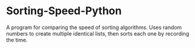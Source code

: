 # Sorting-Speed-Python
A program for comparing the speed of sorting algorithms. 
Uses random numbers to create multiple identical lists, then sorts each one by recording the time. 
